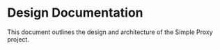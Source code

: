 # Design Documentation

This document outlines the design and architecture of the Simple Proxy project.
